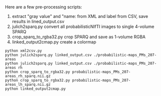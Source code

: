 Here are a few pre-processing scripts:
 1. extract "gray value" and "name: from XML and label from CSV, save results in lined_output.csv
 2. julich2sparq.py convert all  probabilisticNIfTI images to single 4-volume SPARQ
 3. crop_sparq_to_rgba32.py crop SPARQ and save as 1-volume RGBA
 4. linked_output2cmap.py create a colormap
 
```
python xml2csv.py
python julich2sparq.py linked_output.csv ./probabilistic-maps_PMs_207-areas
python julich2sparq.py linked_output.csv ./probabilistic-maps_PMs_207-areas rh
python crop_sparq_to_rgba32.py probabilistic-maps_PMs_207-areas_rh_sparq.nii.gz
python crop_sparq_to_rgba32.py probabilistic-maps_PMs_207-areas_lh_sparq.nii.gz
python linked_output2cmap.py
```